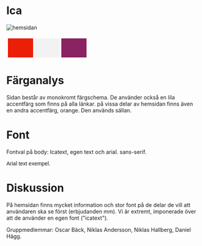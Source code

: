 Ica
===============================

![hemsidan](http://image.prntscr.com/image/d716e32fec0c424aa9768a0eb4e56e23.png)
<table style="border-spacing: 4px; border-collapse: separate">
<tbody><tr>
<td style="height: 50px; width: 50px; background-color: #EB1F07">
</td><td style="height: 50px; width: 50px; background-color: #F2F2F2">
</td><td style="height: 50px; width: 50px; background-color: #8A2361">
</td></tr>
</tbody></table>

Färganalys
===============================

Sidan består av monokromt färgschema. De använder också en lila accentfärg som finns på alla länkar.
på vissa delar av hemsidan finns även en andra accentfärg, orange. Den används sällan.

Font
===============================
Fontval på body: Icatext, egen text och arial. sans-serif.
<p style="font-family: Arial, sans-serif;">Arial text exempel.</p>

Diskussion
===============================
På hemsidan finns mycket information och stor font på de delar de vill att användaren ska se först (erbjudanden mm).
Vi är extremt, imponerade över att de använder en egen font ("icatext").

Gruppmedlemmar: Oscar Bäck, Niklas Andersson, Niklas Hallberg, Daniel Hägg.
